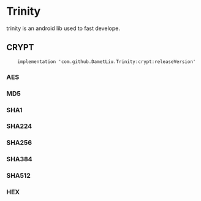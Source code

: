 # Trinity
  trinity is an android lib used to fast develope.

## CRYPT
```
    implementation 'com.github.DametLiu.Trinity:crypt:releaseVersion'
```
### AES
### MD5
### SHA1
### SHA224
### SHA256
### SHA384
### SHA512
### HEX
